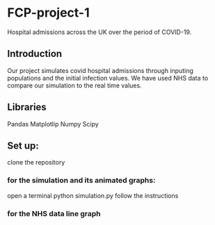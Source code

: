 # FCP-project-1
Hospital admissions across the UK over the period of COVID-19. 

## Introduction
Our project simulates covid hospital admissions through inputing populations and the initial infection values. We have used NHS data to compare our simulation to the real time values.

## Libraries
Pandas
Matplotlip
Numpy
Scipy

## Set up:
clone the repository

### for the simulation and its animated graphs:
open a terminal
python simulation.py
follow the instructions



### for the NHS data line graph
